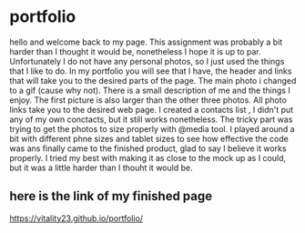 # portfolio

hello and welcome back to my page. This assignment was probably a bit harder than I thought it would be, nonetheless I hope it is up to par.
Unfortunately I do not have any personal photos, so I just used the things that I like to do.
In my portfolio you will see that I have, the header and links that will take you to the desired parts of the page.
The main photo i changed to a gif (cause why not).
There is a small description of me and the things I enjoy.
The first picture is also larger than the other three photos.
All photo links take you to the desired web page.
I created a contacts list , I didn't put any of my own conctacts, but it still works nonetheless.
The tricky part was trying to get the photos to size properly with @media tool.
I played around a bit with different phne sizes and tablet sizes to see how effective the code was
ans finally came to the finished product, glad to say I believe it works properly.
I tried my best with making it as close to the mock up as I could, but it was a little harder than I thouht it would be.

## here is the link of my finished page
https://vitality23.github.io/portfolio/
